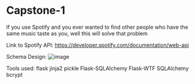 # Capstone-1

If you use Spotify and you ever wanted to find other people who have the same music taste as you, well this will solve that problem

Link to Spotify API: https://developer.spotify.com/documentation/web-api

Schema Design: ![image](https://github.com/Zykicc/Capstone-1/assets/145157653/4e720ac9-1064-40af-ae31-55a58ae2ff60)

Tools used:
flask
jinja2
pickle
Flask-SQLAlchemy
Flask-WTF
SQLAlchemy
bcrypt

